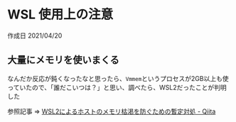 # WSL 使用上の注意

作成日 2021/04/20

## 大量にメモリを使いまくる

なんだか反応が鈍くなったなと思ったら、`Vmmem`というプロセスが2GB以上も使っていたので、「誰だこいつは？」と思い、調べたら、WSL2だったことが判明した

参照記事 => [WSL2によるホストのメモリ枯渇を防ぐための暫定対処 \- Qiita](https://qiita.com/yoichiwo7/items/e3e13b6fe2f32c4c6120)
